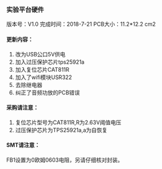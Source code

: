 ### 实验平台硬件
版本号：V1.0
完成时间：2018-7-21
PCB大小：11.2*12.2 cm2
#### 更新内容：

1. 改为USB公口5V供电
2. 加入过压保护芯片tps25921a
3. 加入复位芯片CAT811R
4. 加入了wifi模块USR322
5. 去除继电器
6. 纠正了音频功放的PCB错误

#### 采购请注意：

1. 复位芯片型号为CAT811R,R为2.63V阈值电压
2. 过压保护芯片为TPS25921a,a为自恢复

#### SMT请注意：

FB1设置为0欧姆0603电阻，另请仔细核对封装。